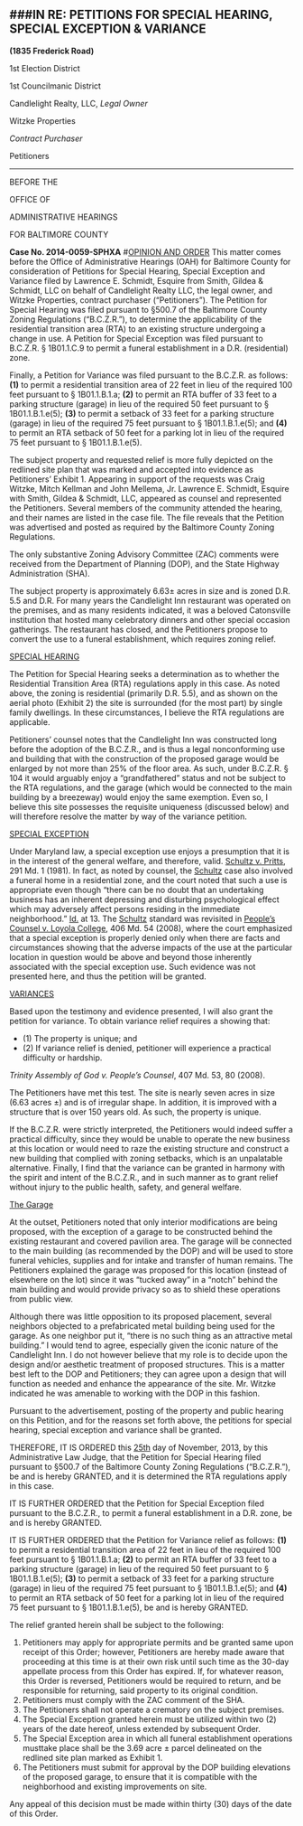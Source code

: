 ###IN RE: PETITIONS FOR SPECIAL HEARING, SPECIAL EXCEPTION & VARIANCE
---
**(1835 Frederick Road)**

1st Election District

1st Councilmanic District

Candlelight Realty, LLC, *Legal Owner*

Witzke Properties

*Contract Purchaser*

Petitioners

---
BEFORE THE

OFFICE OF

ADMINISTRATIVE HEARINGS

FOR BALTIMORE COUNTY

**Case No. 2014-0059-SPHXA**
#<u>OPINION AND ORDER</u>
This matter comes before the Office of Administrative Hearings (OAH) for Baltimore County for consideration of Petitions for Special Hearing, Special Exception and Variance filed by Lawrence E. Schmidt, Esquire from Smith, Gildea & Schmidt, LLC on behalf of Candlelight Realty LLC, the legal owner, and Witzke Properties, contract purchaser (“Petitioners”). The Petition for Special Hearing was filed pursuant to §500.7 of the Baltimore County Zoning Regulations (“B.C.Z.R.”), to determine the applicability of the residential transition area (RTA) to an existing structure undergoing a change in use. A Petition for Special Exception was filed pursuant to B.C.Z.R. § 1B01.1.C.9 to permit a funeral establishment in a D.R. (residential) zone.
Finally, a Petition for Variance was filed pursuant to the B.C.Z.R. as follows: **(1)** to permit a residential transition area of 22 feet in lieu of the required 100 feet pursuant to § 1B01.1.B.1.a; **(2)** to permit an RTA buffer of 33 feet to a parking structure (garage) in lieu of the required 50 feet pursuant to § 1B01.1.B.1.e(5); **(3)** to permit a setback of 33 feet for a parking structure (garage) in lieu of the required 75 feet pursuant to § 1B01.1.B.1.e(5); and **(4)** to permit an RTA setback of 50 feet for a parking lot in lieu of the required 75 feet pursuant to § 1B01.1.B.1.e(5).
The subject property and requested relief is more fully depicted on the redlined site plan that was marked and accepted into evidence as Petitioners’ Exhibit 1. Appearing in support of the requests was Craig Witzke, Mitch Kellman and John Mellema, Jr. Lawrence E. Schmidt, Esquire with Smith, Gildea & Schmidt, LLC, appeared as counsel and represented the Petitioners. Several members of the community attended the hearing, and their names are listed in the case file. The file reveals that the Petition was advertised and posted as required by the Baltimore County Zoning Regulations.
The only substantive Zoning Advisory Committee (ZAC) comments were received from the Department of Planning (DOP), and the State Highway Administration (SHA).
The subject property is approximately 6.63± acres in size and is zoned D.R. 5.5 and D.R. For many years the Candlelight Inn restaurant was operated on the premises, and as many residents indicated, it was a beloved Catonsville institution that hosted many celebratory dinners and other special occasion gatherings. The restaurant has closed, and the Petitioners propose to convert the use to a funeral establishment, which requires zoning relief.
<u>SPECIAL HEARING</u>
The Petition for Special Hearing seeks a determination as to whether the Residential Transition Area (RTA) regulations apply in this case. As noted above, the zoning is residential (primarily D.R. 5.5), and as shown on the aerial photo (Exhibit 2) the site is surrounded (for the most part) by single family dwellings. In these circumstances, I believe the RTA regulations are applicable.
Petitioners’ counsel notes that the Candlelight Inn was constructed long before the adoption of the B.C.Z.R., and is thus a legal nonconforming use and building that with the construction of the proposed garage would be enlarged by not more than 25% of the floor area. As such, under B.C.Z.R. § 104 it would arguably enjoy a “grandfathered” status and not be subject to the RTA regulations, and the garage (which would be connected to the main building by a breezeway) would enjoy the same exemption. Even so, I believe this site possesses the requisite uniqueness (discussed below) and will therefore resolve the matter by way of the variance petition.
<u>SPECIAL EXCEPTION</u>
Under Maryland law, a special exception use enjoys a presumption that it is in the interest of the general welfare, and therefore, valid. <u>Schultz v. Pritts</u>, 291 Md. 1 (1981). In fact, as noted by counsel, the <u>Schultz</u> case also involved a funeral home in a residential zone, and the court noted that such a use is appropriate even though “there can be no doubt that an undertaking business has an inherent depressing and disturbing psychological effect which may adversely affect persons residing in the immediate neighborhood.” <u>Id.</u> at 13. The <u>Schultz</u> standard was revisited in <u>People’s Counsel v. Loyola College</u>, 406 Md. 54 (2008), where the court emphasized that a special exception is properly denied only when there are facts and circumstances showing that the adverse impacts of the use at the particular location in question would be above and beyond those inherently associated with the special exception use. Such evidence was not presented here, and thus the petition will be granted.
<u>VARIANCES</u>
Based upon the testimony and evidence presented, I will also grant the petition for variance. To obtain variance relief requires a showing that:
  * (1) The property is unique; and
  * (2) If variance relief is denied, petitioner will experience a practical difficulty or hardship. 

*Trinity Assembly of God v. People’s Counsel*, 407 Md. 53, 80 (2008).

The Petitioners have met this test. The site is nearly seven acres in size (6.63 acres ±) and is of irregular shape. In addition, it is improved with a structure that is over 150 years old. As such, the property is unique.
If the B.C.Z.R. were strictly interpreted, the Petitioners would indeed suffer a practical difficulty, since they would be unable to operate the new business at this location or would need to raze the existing structure and construct a new building that complied with zoning setbacks, which is an unpalatable alternative. Finally, I find that the variance can be granted in harmony with the spirit and intent of the B.C.Z.R., and in such manner as to grant relief without injury to the public health, safety, and general welfare.
<u>The Garage</u>
At the outset, Petitioners noted that only interior modifications are being proposed, with the exception of a garage to be constructed behind the existing restaurant and covered pavilion area. The garage will be connected to the main building (as recommended by the DOP) and will be used to store funeral vehicles, supplies and for intake and transfer of human remains. The Petitioners explained the garage was proposed for this location (instead of elsewhere on the lot) since it was “tucked away” in a “notch” behind the main building and would provide privacy so as to shield these operations from public view. 
Although there was little opposition to its proposed placement, several neighbors objected to a prefabricated metal building being used for the garage. As one neighbor put it, “there is no such thing as an attractive metal building.” I would tend to agree, especially given the iconic nature of the Candlelight Inn. I do not however believe that my role is to decide upon the design and/or aesthetic treatment of proposed structures. This is a matter best left to the DOP and Petitioners; they can agree upon a design that will function as needed and enhance the appearance of the site. Mr. Witzke indicated he was amenable to working with the DOP in this fashion.
Pursuant to the advertisement, posting of the property and public hearing on this Petition, and for the reasons set forth above, the petitions for special hearing, special exception and variance shall be granted.
THEREFORE, IT IS ORDERED this <u>25th</u> day of November, 2013, by this Administrative Law Judge, that the Petition for Special Hearing filed pursuant to §500.7 of the Baltimore County Zoning Regulations (“B.C.Z.R.”), be and is hereby GRANTED, and it is determined the RTA regulations apply in this case.
IT IS FURTHER ORDERED that the Petition for Special Exception filed pursuant to the B.C.Z.R., to permit a funeral establishment in a D.R. zone, be and is hereby GRANTED.
IT IS FURTHER ORDERED that the Petition for Variance relief as follows: **(1)** to permit a residential transition area of 22 feet in lieu of the required 100 feet pursuant to § 1B01.1.B.1.a; **(2)** to permit an RTA buffer of 33 feet to a parking structure (garage) in lieu of the required 50 feet pursuant to § 1B01.1.B.1.e(5); **(3)** to permit a setback of 33 feet for a parking structure (garage) in lieu of the required 75 feet pursuant to § 1B01.1.B.1.e(5); and **(4)** to permit an RTA setback of 50 feet for a parking lot in lieu of the required 75 feet pursuant to § 1B01.1.B.1.e(5), be and is hereby GRANTED.
The relief granted herein shall be subject to the following:
1. Petitioners may apply for appropriate permits and be granted same upon receipt of this Order; however, Petitioners are hereby made aware that proceeding at this time is at their own risk until such time as the 30-day appellate process from this Order has expired. If, for whatever reason, this Order is reversed, Petitioners would be required to return, and be responsible for returning, said property to its original condition.
2. Petitioners must comply with the ZAC comment of the SHA.
3. The Petitioners shall not operate a crematory on the subject premises.
4. The Special Exception granted herein must be utilized within two (2) years of the date hereof, unless extended by subsequent Order.
5. The Special Exception area in which all funeral establishment operations musttake place shall be the 3.69 acre ± parcel delineated on the redlined site plan marked as Exhibit 1.
6. The Petitioners must submit for approval by the DOP building elevations of the proposed garage, to ensure that it is compatible with the neighborhood and existing improvements on site.
Any appeal of this decision must be made within thirty (30) days of the date of this Order.